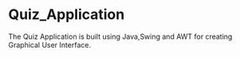 # Quiz_Application
The Quiz Application is built using Java,Swing and AWT for creating Graphical
User Interface.
